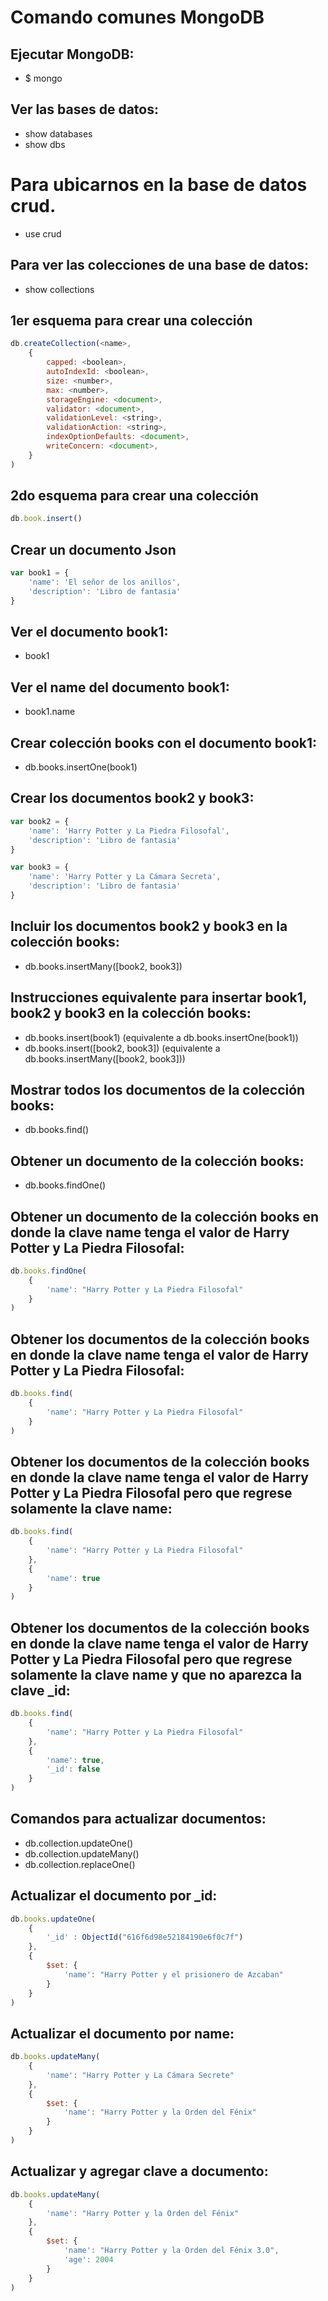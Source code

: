 # Comando comunes MongoDB
## Ejecutar MongoDB:
+ $ mongo

## Ver las bases de datos:
+ show databases
+ show dbs

# Para ubicarnos en la base de datos **crud**.
+ use crud

## Para ver las colecciones de una base de datos:
+ show collections

## 1er esquema para crear una colección
```js
db.createCollection(<name>,
    {
        capped: <boolean>,
        autoIndexId: <boolean>,
        size: <number>,
        max: <number>,
        storageEngine: <document>,
        validator: <document>,
        validationLevel: <string>,
        validationAction: <string>,
        indexOptionDefaults: <document>,
        writeConcern: <document>,
    }
)
```

## 2do esquema para crear una colección
```js
db.book.insert()
```

## Crear un documento Json
```js
var book1 = {
    'name': 'El señor de los anillos',
    'description': 'Libro de fantasia'
}
```
## Ver el documento **book1**:
+ book1

## Ver el name del documento **book1**:
+ book1.name

## Crear colección **books** con el documento **book1**:
+ db.books.insertOne(book1)

## Crear los documentos book2 y book3:
```js
var book2 = {
    'name': 'Harry Potter y La Piedra Filosofal',
    'description': 'Libro de fantasia'
}

var book3 = {
    'name': 'Harry Potter y La Cámara Secreta',
    'description': 'Libro de fantasia'
}
```

## Incluir los documentos **book2** y **book3** en la colección **books**:
+ db.books.insertMany([book2, book3])

## Instrucciones equivalente para insertar book1, book2 y book3 en la colección books:
+ db.books.insert(book1)            (equivalente a db.books.insertOne(book1))
+ db.books.insert([book2, book3])   (equivalente a db.books.insertMany([book2, book3]))

## Mostrar todos los documentos de la colección **books**:
+ db.books.find()

## Obtener un documento de la colección **books**:
+ db.books.findOne()

## Obtener un documento de la colección **books** en donde la clave **name** tenga el valor de **Harry Potter y La Piedra Filosofal**:
```js
db.books.findOne(
    {
        'name': "Harry Potter y La Piedra Filosofal"
    }
)
```
## Obtener los documentos de la colección **books** en donde la clave **name** tenga el valor de **Harry Potter y La Piedra Filosofal**:
```js
db.books.find(
    {
        'name': "Harry Potter y La Piedra Filosofal"
    }
)
```
## Obtener los documentos de la colección **books** en donde la clave **name** tenga el valor de **Harry Potter y La Piedra Filosofal** pero que regrese solamente la clave **name**:
```js
db.books.find(
    {
        'name': "Harry Potter y La Piedra Filosofal"
    }, 
    {
        'name': true
    }
)
```
## Obtener los documentos de la colección **books** en donde la clave **name** tenga el valor de **Harry Potter y La Piedra Filosofal** pero que regrese solamente la clave **name** y que no aparezca la clave **_id**:
```js
db.books.find(
    {
        'name': "Harry Potter y La Piedra Filosofal"
    },
    {
        'name': true, 
        '_id': false
    }
)
```
## Comandos para actualizar documentos:
+ db.collection.updateOne()
+ db.collection.updateMany()
+ db.collection.replaceOne()

## Actualizar el documento por _id:
```js
db.books.updateOne(
    {
        '_id' : ObjectId("616f6d98e52184190e6f0c7f")
    },
    {
        $set: {
            'name': "Harry Potter y el prisionero de Azcaban"
        }
    }
)
```

## Actualizar el documento por name:
```js
db.books.updateMany(
    {
        'name': "Harry Potter y La Cámara Secrete"
    },
    {
        $set: {
            'name': "Harry Potter y la Orden del Fénix"
        }
    }
)
```

## Actualizar y agregar clave a documento:
```js
db.books.updateMany(
    {
        'name': "Harry Potter y la Orden del Fénix"
    },
    {
        $set: {
            'name': "Harry Potter y la Orden del Fénix 3.0",
            'age': 2004
        }
    }
)
```



```js
```